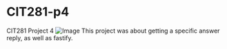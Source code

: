 # CIT281-p4
CIT281 Project 4
<img src= "https://images.unsplash.com/photo-1499951360447-b19be8fe80f5?ixlib=rb-4.0.3&ixid=M3wxMjA3fDB8MHxwaG90by1wYWdlfHx8fGVufDB8fHx8fA%3D%3D&auto=format&fit=crop&w=870&q=80" alt="Image">
This project was about getting a specific answer reply, as well as fastify.
